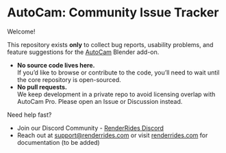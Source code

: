 # AutoCam: Community Issue Tracker

Welcome!  

This repository exists **only** to collect bug reports, usability problems, and feature suggestions for the [AutoCam](https://renderrides.gumroad.com/l/autocam) Blender add-on.

- **No source code lives here.**  
  If you’d like to browse or contribute to the code, you’ll need to wait until the core repository is open-sourced.
- **No pull requests.**  
  We keep development in a private repo to avoid licensing overlap with AutoCam Pro. Please open an Issue or Discussion instead.

Need help fast?  
- Join our Discord Community - [RenderRides Discord](https://discord.com/invite/XHAAbvm)
- Reach out at [support@renderrides.com](mailto:support@renderrides.com) or visit [renderrides.com](http://renderrides.com/) for documentation (to be added)
